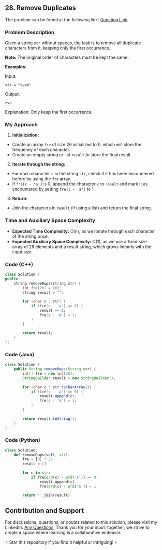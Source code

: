 ## 28. Remove Duplicates

The problem can be found at the following link: [Question Link](https://www.geeksforgeeks.org/problems/remove-duplicates3034/1)

### Problem Description

Given a string `str` without spaces, the task is to remove all duplicate characters from it, keeping only the first occurrence.

**Note:** The original order of characters must be kept the same.

**Examples:**

Input:
```
str = "zvvo"
```
Output:
```
zvo
```
Explanation: Only keep the first occurrence.

### My Approach

1. **Initialization:**
- Create an array `fre` of size 26 initialized to 0, which will store the frequency of each character.
- Create an empty string or list `result` to store the final result.

2. **Iterate through the string:**
- For each character `c` in the string `str`, check if it has been encountered before by using the `fre` array.
- If `fre[c - 'a']` is 0, append the character `c` to `result` and mark it as encountered by setting `fre[c - 'a']` to 1.

3. **Return:**
- Join the characters in `result` (if using a list) and return the final string.

### Time and Auxiliary Space Complexity

- **Expected Time Complexity:** O(n), as we iterate through each character of the string once.
- **Expected Auxiliary Space Complexity:** O(1), as we use a fixed size array of 26 elements and a result string, which grows linearly with the input size.

### Code (C++)

```cpp
class Solution {
public:
    string removeDups(string str) {
        int fre[26] = {0};
        string result = ""; 
        
        for (char c : str) {
            if (fre[c - 'a'] == 0) { 
                result += c; 
                fre[c - 'a'] = 1; 
            }
        }
        
        return result;
    }
};
```

### Code (Java)

```java
class Solution {
    public String removeDups(String str) {
        int[] fre = new int[26]; 
        StringBuilder result = new StringBuilder(); 
        
        for (char c : str.toCharArray()) {
            if (fre[c - 'a'] == 0) { 
                result.append(c); 
                fre[c - 'a'] = 1; 
            }
        }
        
        return result.toString();
    }
}
```

### Code (Python)

```python
class Solution:
    def removeDups(self, str):
        fre = [0] * 26 
        result = [] 
        
        for c in str:
            if fre[ord(c) - ord('a')] == 0:
                result.append(c) 
                fre[ord(c) - ord('a')] = 1 
        
        return ''.join(result)
```

## Contribution and Support

For discussions, questions, or doubts related to this solution, please visit my LinkedIn: [Any Questions](https://www.linkedin.com/in/het-patel-8b110525a/). Thank you for your input; together, we strive to create a space where learning is a collaborative endeavor.

⭐ Star this repository if you find it helpful or intriguing! ⭐
